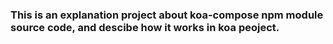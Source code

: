 ### This is an explanation project about koa-compose npm module source code, and descibe how it works in koa peoject.